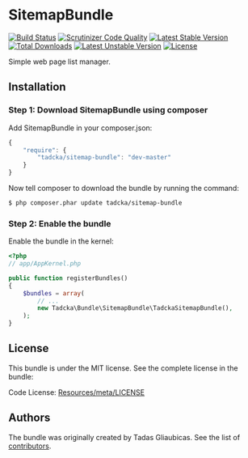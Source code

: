 SitemapBundle
=============

[![Build Status](https://scrutinizer-ci.com/g/tadcka/SitemapBundle/badges/build.png?b=master)](https://scrutinizer-ci.com/g/tadcka/SitemapBundle/build-status/master)
[![Scrutinizer Code Quality](https://scrutinizer-ci.com/g/tadcka/SitemapBundle/badges/quality-score.png?b=master)](https://scrutinizer-ci.com/g/tadcka/SitemapBundle/?branch=master)
[![Latest Stable Version](https://poser.pugx.org/tadcka/sitemap-bundle/v/stable.svg)](https://packagist.org/packages/tadcka/sitemap-bundle) [![Total Downloads](https://poser.pugx.org/tadcka/sitemap-bundle/downloads.svg)](https://packagist.org/packages/tadcka/sitemap-bundle) [![Latest Unstable Version](https://poser.pugx.org/tadcka/sitemap-bundle/v/unstable.svg)](https://packagist.org/packages/tadcka/sitemap-bundle) [![License](https://poser.pugx.org/tadcka/sitemap-bundle/license.svg)](https://packagist.org/packages/tadcka/sitemap-bundle)

Simple web page list manager.

## Installation

### Step 1: Download SitemapBundle using composer

Add SitemapBundle in your composer.json:

```js
{
    "require": {
        "tadcka/sitemap-bundle": "dev-master"
    }
}
```

Now tell composer to download the bundle by running the command:

``` bash
$ php composer.phar update tadcka/sitemap-bundle
```

### Step 2: Enable the bundle

Enable the bundle in the kernel:

``` php
<?php
// app/AppKernel.php

public function registerBundles()
{
    $bundles = array(
        // ...
        new Tadcka\Bundle\SitemapBundle\TadckaSitemapBundle(),
    );
}
```

License
-------

This bundle is under the MIT license. See the complete license in the bundle:

Code License:
[Resources/meta/LICENSE](https://github.com/tadcka/SitemapBundle/blob/master/Resources/meta/LICENSE)

Authors
---------

The bundle was originally created by Tadas Gliaubicas. See the list of [contributors](https://github.com/tadcka/SitemapBundle/contributors).
